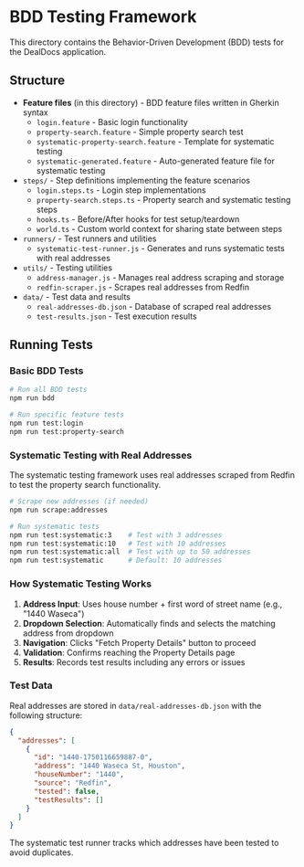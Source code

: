 # BDD Testing Framework

This directory contains the Behavior-Driven Development (BDD) tests for the DealDocs application.

## Structure

- **Feature files** (in this directory) - BDD feature files written in Gherkin syntax
  - `login.feature` - Basic login functionality
  - `property-search.feature` - Simple property search test
  - `systematic-property-search.feature` - Template for systematic testing
  - `systematic-generated.feature` - Auto-generated feature file for systematic testing
- `steps/` - Step definitions implementing the feature scenarios
  - `login.steps.ts` - Login step implementations
  - `property-search.steps.ts` - Property search and systematic testing steps
  - `hooks.ts` - Before/After hooks for test setup/teardown
  - `world.ts` - Custom world context for sharing state between steps
- `runners/` - Test runners and utilities
  - `systematic-test-runner.js` - Generates and runs systematic tests with real addresses
- `utils/` - Testing utilities
  - `address-manager.js` - Manages real address scraping and storage
  - `redfin-scraper.js` - Scrapes real addresses from Redfin
- `data/` - Test data and results
  - `real-addresses-db.json` - Database of scraped real addresses
  - `test-results.json` - Test execution results

## Running Tests

### Basic BDD Tests

```bash
# Run all BDD tests
npm run bdd

# Run specific feature tests
npm run test:login
npm run test:property-search
```

### Systematic Testing with Real Addresses

The systematic testing framework uses real addresses scraped from Redfin to test the property search functionality.

```bash
# Scrape new addresses (if needed)
npm run scrape:addresses

# Run systematic tests
npm run test:systematic:3    # Test with 3 addresses
npm run test:systematic:10   # Test with 10 addresses
npm run test:systematic:all  # Test with up to 50 addresses
npm run test:systematic      # Default: 10 addresses
```

### How Systematic Testing Works

1. **Address Input**: Uses house number + first word of street name (e.g., "1440 Waseca")
2. **Dropdown Selection**: Automatically finds and selects the matching address from dropdown
3. **Navigation**: Clicks "Fetch Property Details" button to proceed
4. **Validation**: Confirms reaching the Property Details page
5. **Results**: Records test results including any errors or issues

### Test Data

Real addresses are stored in `data/real-addresses-db.json` with the following structure:

```json
{
  "addresses": [
    {
      "id": "1440-1750116659887-0",
      "address": "1440 Waseca St, Houston",
      "houseNumber": "1440",
      "source": "Redfin",
      "tested": false,
      "testResults": []
    }
  ]
}
```

The systematic test runner tracks which addresses have been tested to avoid duplicates.
